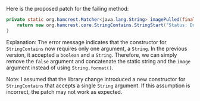 Here is the proposed patch for the failing method:

```java
private static org.hamcrest.Matcher<java.lang.String> imagePulled(final java.lang.String image) {
    return new org.hamcrest.core.StringContains.StringStart("Status: Downloaded newer image for " + image);
}
```
Explanation:
The error message indicates that the constructor for `StringContains` now requires only one argument, a `String`. In the previous version, it accepted a `boolean` and a `String`. Therefore, we can simply remove the `false` argument and concatenate the static string and the `image` argument instead of using `String.format()`.

Note: I assumed that the library change introduced a new constructor for `StringContains` that accepts a single `String` argument. If this assumption is incorrect, the patch may not work as expected.
